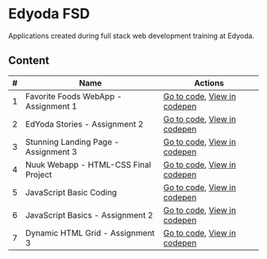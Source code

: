# Edyoda FSD
Applications created during full stack web development training at Edyoda.

## Content

| # | Name | Actions |
| --- | --- | --- |
| 1 | Favorite Foods WebApp - Assignment 1 | [Go to code](https://github.com/jothomas1996/edyoda-fsd/tree/main/1%20-%20favorite%20foods%20webapp%20%5Bassignment%201%5D), [View in codepen](https://codepen.io/jothomas/full/ZErQqNx) |
| 2 | EdYoda Stories - Assignment 2 | [Go to code](https://github.com/jothomas1996/edyoda-fsd/tree/main/2%20-%20edyoda%20stories%20%5Bassignment%202%5D), [View in codepen](https://codepen.io/jothomas/full/yLvgYMe) |
| 3 | Stunning Landing Page - Assignment 3 | [Go to code](https://github.com/jothomas1996/edyoda-fsd/tree/main/3%20-%20stunning%20landing%20page%20%5Bassignment%203%5D), [View in codepen](https://codepen.io/jothomas/full/NWyvvJK) |
| 4 | Nuuk Webapp - HTML-CSS Final Project | [Go to code](https://github.com/jothomas1996/edyoda-fsd/tree/main/4%20-%20nuuk%20webapp), [View in codepen](https://codepen.io/jothomas/pen/YzeepoL) |
| 5 | JavaScript Basic Coding | [Go to code](https://github.com/jothomas1996/edyoda-fsd/tree/main/5%20-%20JavaScript%20Basic%20Coding), [View in codepen](https://codepen.io/jothomas/pen/mdXjBxe) |
| 6 | JavaScript Basics - Assignment 2 | [Go to code](https://github.com/jothomas1996/edyoda-fsd/tree/main/6%20-%20javaScript%20basic%20%5Bassignment%202%5D), [View in codepen](https://codepen.io/pen/?editors=0011) |
| 7 | Dynamic HTML Grid - Assignment 3 | [Go to code](https://github.com/jothomas1996/edyoda-fsd/tree/main/7%20-%20dynamic%20html%20grid%20%5Bassignment%203%5D), [View in codepen](https://codepen.io/jothomas/full/GRxKZjL) |

